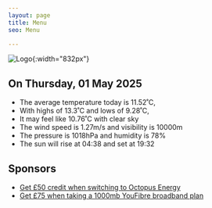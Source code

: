 ```yaml
---
layout: page
title: Menu
seo: Menu

---
```


![Logo](/images/logo.jpg){:width="832px"}

<!-- weather_marker starts -->
## On Thursday, 01 May 2025

- The average temperature today is 11.52˚C,
- With highs of 13.3˚C and lows of 9.28˚C,
- It may feel like 10.76˚C with clear sky
- The wind speed is 1.27m/s and visibility is 10000m
- The pressure is 1018hPa and humidity is 78%
- The sun will rise at 04:38 and set at 19:32

<!-- weather_marker ends -->

## Sponsors

- [Get £50 credit when switching to Octopus Energy](https://bit.ly/3oD1nnS)
- [Get £75 when taking a 1000mb YouFibre broadband plan](https://aklam.io/91zWhU?)
